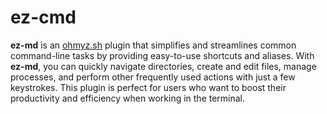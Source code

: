 # ez-cmd

**ez-md** is an [ohmyz.sh](https://ohmyz.sh/) plugin that simplifies and streamlines common command-line tasks by providing easy-to-use shortcuts and aliases. With **ez-md**, you can quickly navigate directories, create and edit files, manage processes, and perform other frequently used actions with just a few keystrokes. This plugin is perfect for users who want to boost their productivity and efficiency when working in the terminal.
